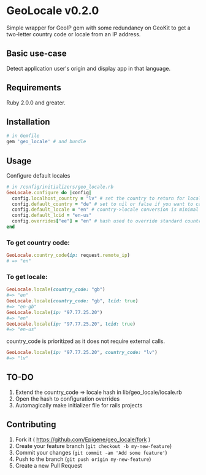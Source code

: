 # GeoLocale v0.2.0
Simple wrapper for GeoIP gem with some redundancy on GeoKit to get a two-letter country code or locale from an IP address.

## Basic use-case
Detect application user's origin and display app in that language.

## Requirements
Ruby 2.0.0 and greater.

## Installation

```ruby
# in Gemfile
gem 'geo_locale' # and bundle
```

## Usage
Configure default locales
```ruby
# in /config/initializers/geo_locale.rb
GeoLocale.configure do |config|
  config.localhost_country = "lv" # set the country to return for localhost, this country's locale and lcid will also be used for localhost
  config.default_country = "de" # set to nil or false if you want to catch fails in geolocation
  config.default_locale = "en" # country->locale conversion is minimal for now, set this explicitly to ensure GeoLocale.locale returns useful value
  config.default_lcid = "en-us"
  config.overrides["ee"] = "en" # hash used to override standard country codes
end
```

### To get country code:
```ruby
GeoLocale.country_code(ip: request.remote_ip)
# => "en"
```

### To get locale:
```ruby
GeoLocale.locale(country_code: "gb")
#=> "en"
GeoLocale.locale(country_code: "gb", lcid: true)
#=> "en-gb"
GeoLocale.locale(ip: "97.77.25.20")
#=> "en"
GeoLocale.locale(ip: "97.77.25.20", lcid: true)
#=> "en-us"
```

country_code is prioritized as it does not require external calls.
```ruby
GeoLocale.locale(ip: "97.77.25.20", country_code: "lv")
#=> "lv"
```

## TO-DO

1. Extend the country_code => locale hash in lib/geo_locale/locale.rb
2. Open the hash to configuration overrides
3. Automagically make initializer file for rails projects

## Contributing

1. Fork it ( https://github.com/Epigene/geo_locale/fork )
2. Create your feature branch (`git checkout -b my-new-feature`)
3. Commit your changes (`git commit -am 'Add some feature'`)
4. Push to the branch (`git push origin my-new-feature`)
5. Create a new Pull Request
